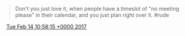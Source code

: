 > Don't you just love it, when people have a timeslot of "no meeting please" in their calendar, and you just plan right over it\. \#rude

<img src="../../media/tweet.ico" width="12" /> [Tue Feb 14 10:58:15 +0000 2017](https://twitter.com/DromerDenker/status/831457519985897474)